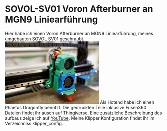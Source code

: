 # SOVOL-SV01 Voron Afterburner an MGN9 Liniearführung
Hier habe ich einen Voron Afterburner an MGN9 Liniearführung, meines umgebauten SOVOL SV01 geschraubt. 
<img src="./images/afterburner.jpg" width="300" height="200">
Als Hotend habe ich einen Phaetus Dragonfly benutzt. Die gedruckten Teile inklusive Fusen360 Dateien findet ihr ausch auf [Thingiverse](https://www.thingiverse.com/thing:4949372).
Eine zusätzliche Beschreibung des aufbaus zeige ich auf [YouTube](https://youtu.be/GP3lPlpb2eQ).
Meine Klipper Konfiguration findet ihr im Verzeichniss klipper_config.